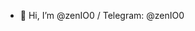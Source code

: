 - 👋 Hi, I’m @zenIO0 / Telegram: @zenIO0

<!---
zenIO0/zenIO0 is a ✨ special ✨ repository because its `README.md` (this file) appears on your GitHub profile.
You can click the Preview link to take a look at your changes.
--->
